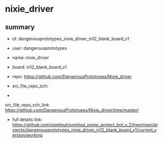 # nixie_driver
 
## summary 
* id: dangerousprototypes_nixie_driver_in12_blank_board_v1
* user: dangerousprototypes
* name: nixie_driver
* board: in12_blank_board_v1
* repo: https://github.com/DangerousPrototypes/Nixie_driver



* src_file_repo_sch: 
*
 src_file_repo_sch_link: https://github.com/DangerousPrototypes/Nixie_driver/tree/master/
* full details link: https://github.com/oomlout/oomlout_oomp_project_bot_v_2/tree/main/projects/dangerousprototypes_nixie_driver_in12_blank_board_v1/current_version/working  






